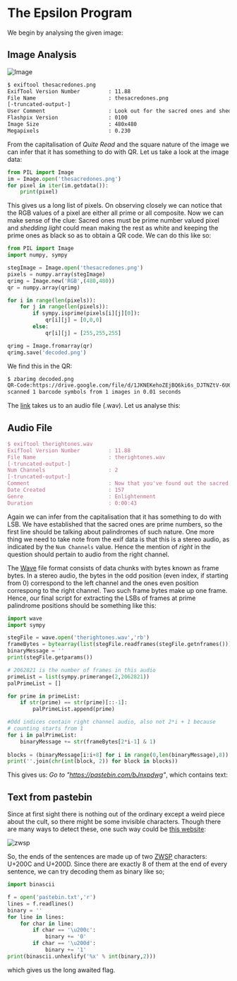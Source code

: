 # The Epsilon Program

We begin by analysing the given image:

## Image Analysis

![Image](https://imgur.com/seaKmiM.png)

```bash
$ exiftool thesacredones.png
ExifTool Version Number         : 11.88
File Name                       : thesacredones.png
[-truncated-output-]
User Comment                    : Look out for the sacred ones and shed light upon those who are not. Then you should be able to Quite Read the message.
Flashpix Version                : 0100
Image Size                      : 480x480
Megapixels                      : 0.230
```

From the capitalisation of *Quite Read* and the square nature of the image we can infer that it has something to do with QR. Let us take a look at the image data:

```python
from PIL import Image
im = Image.open('thesacredones.png')
for pixel in iter(im.getdata()):
    print(pixel)
```

This gives us a long list of pixels. On observing closely we can notice that the RGB values of a pixel are either all prime or all composite. Now we can make sense of the clue: Sacred ones must be prime number valued pixel and *shedding light* could mean making the rest as white and keeping the prime ones as black so as to obtain a QR code. We can do this like so:

```python
from PIL import Image
import numpy, sympy

stegImage = Image.open('thesacredones.png')
pixels = numpy.array(stegImage)
qrimg = Image.new('RGB',(480,480))
qr = numpy.array(qrimg)

for i in range(len(pixels)):
    for j in range(len(pixels)):
        if sympy.isprime(pixels[i][j][0]):
            qr[i][j] = [0,0,0]
        else:
            qr[i][j] = [255,255,255]

qrimg = Image.fromarray(qr)
qrimg.save('decoded.png')
```

We find this in the QR:

```bash
$ zbarimg decoded.png
QR-Code:https://drive.google.com/file/d/1JKNEKehoZEjBQ6ki6s_DJTNZtV-6U633/view?usp=sharing
scanned 1 barcode symbols from 1 images in 0.01 seconds
```

The [link](https://drive.google.com/file/d/1JKNEKehoZEjBQ6ki6s_DJTNZtV-6U633/view?usp=sharing) takes us to an audio file (.wav). Let us analyse this:

## Audio File

```tex
$ exiftool therightones.wav
ExifTool Version Number         : 11.88
File Name                       : therightones.wav
[-truncated-output-]
Num Channels                    : 2
[-truncated-output-]
Comment                         : Now that you've found out the sacred ones, seek out the ones among them who stay the same either way you see them. They are truly Lucid, Simple and Beautiful. They are the Right ones.
Date Created                    : 157
Genre                           : Enlightenment
Duration                        : 0:00:43
```

Again we can infer from the capitalisation that it has something to do with LSB. We have established that the sacred ones are prime numbers, so the first line should be talking about palindromes of such nature. One more thing we need to take note from the exif data is that this is a stereo audio, as indicated by the `Num Channels` value. Hence the mention of *right* in the question should pertain to audio from the right channel.

The [Wave](http://soundfile.sapp.org/doc/WaveFormat/) file format consists of data chunks with bytes known as frame bytes. In a stereo audio, the bytes in the odd position (even index, if starting from 0) correspond to the left channel and the ones even position correspong to the right channel. Two such frame bytes make up one frame.
Hence, our final script for extracting the LSBs of frames at prime palindrome positions should be something like this:

```python
import wave
import sympy

stegFile = wave.open('therightones.wav','rb')
frameBytes = bytearray(list(stegFile.readframes(stegFile.getnframes())))
binaryMessage = ''
print(stegFile.getparams())

# 2062821 is the number of frames in this audio
primeList = list(sympy.primerange(2,2062821))
palPrimeList = []

for prime in primeList:
    if str(prime) == str(prime)[::-1]:
        palPrimeList.append(prime)

#Odd indices contain right channel audio, also not 2*i + 1 because 
# counting starts from 1  
for i in palPrimeList:
    binaryMessage += str(frameBytes[2*i-1] & 1)
   
blocks = (binaryMessage[i:i+8] for i in range(0,len(binaryMessage),8))
print(''.join(chr(int(block, 2)) for block in blocks))
```

This gives us: *Go to "https://pastebin.com/bJnxpdwg"*, which contains text:

## Text from pastebin

Since at first sight there is nothing out of the ordinary except a weird piece about the cult, so there might be some invisible characters. Though there are many ways to detect these, one such way could be [this website](https://www.soscisurvey.de/tools/view-chars.php):

![zwsp](https://imgur.com/RRCnWaw.png)

So, the ends of the sentences are made up of two [ZWSP](https://en.wikipedia.org/wiki/Zero-width_space) characters: U+200C and U+200D. Since there are exactly 8 of them at the end of every sentence, we can try decoding them as binary like so;

```python
import binascii

f = open('pastebin.txt','r')
lines = f.readlines()
binary = ''
for line in lines:
    for char in line:
        if char == '\u200c':
            binary += '0'
        if char == '\u200d':
            binary += '1'
print(binascii.unhexlify('%x' % int(binary,2)))
```

which gives us the long awaited flag.
